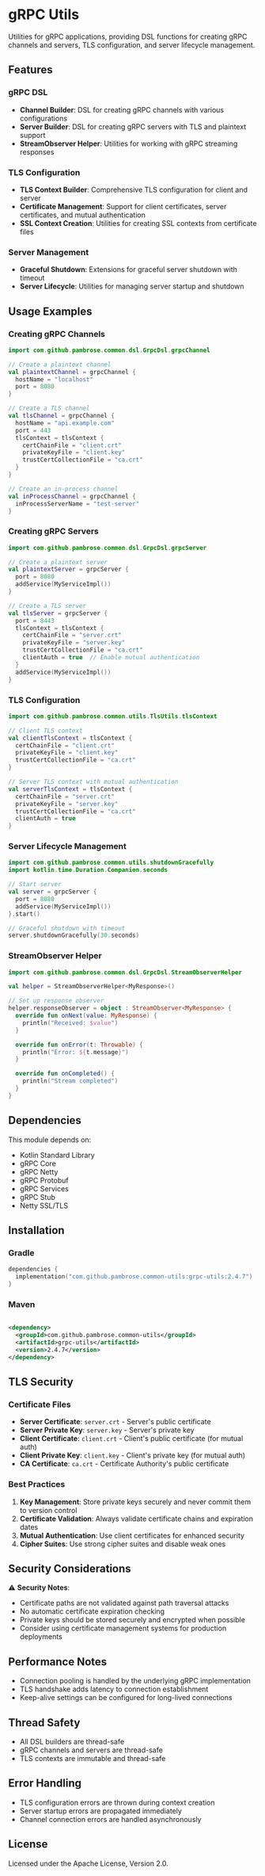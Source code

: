 # gRPC Utils

Utilities for gRPC applications, providing DSL functions for creating gRPC channels and servers, TLS configuration, and
server lifecycle management.

## Features

### gRPC DSL

- **Channel Builder**: DSL for creating gRPC channels with various configurations
- **Server Builder**: DSL for creating gRPC servers with TLS and plaintext support
- **StreamObserver Helper**: Utilities for working with gRPC streaming responses

### TLS Configuration

- **TLS Context Builder**: Comprehensive TLS configuration for client and server
- **Certificate Management**: Support for client certificates, server certificates, and mutual authentication
- **SSL Context Creation**: Utilities for creating SSL contexts from certificate files

### Server Management

- **Graceful Shutdown**: Extensions for graceful server shutdown with timeout
- **Server Lifecycle**: Utilities for managing server startup and shutdown

## Usage Examples

### Creating gRPC Channels

```kotlin
import com.github.pambrose.common.dsl.GrpcDsl.grpcChannel

// Create a plaintext channel
val plaintextChannel = grpcChannel {
  hostName = "localhost"
  port = 8080
}

// Create a TLS channel
val tlsChannel = grpcChannel {
  hostName = "api.example.com"
  port = 443
  tlsContext = tlsContext {
    certChainFile = "client.crt"
    privateKeyFile = "client.key"
    trustCertCollectionFile = "ca.crt"
  }
}

// Create an in-process channel
val inProcessChannel = grpcChannel {
  inProcessServerName = "test-server"
}
```

### Creating gRPC Servers

```kotlin
import com.github.pambrose.common.dsl.GrpcDsl.grpcServer

// Create a plaintext server
val plaintextServer = grpcServer {
  port = 8080
  addService(MyServiceImpl())
}

// Create a TLS server
val tlsServer = grpcServer {
  port = 8443
  tlsContext = tlsContext {
    certChainFile = "server.crt"
    privateKeyFile = "server.key"
    trustCertCollectionFile = "ca.crt"
    clientAuth = true  // Enable mutual authentication
  }
  addService(MyServiceImpl())
}
```

### TLS Configuration

```kotlin
import com.github.pambrose.common.utils.TlsUtils.tlsContext

// Client TLS context
val clientTlsContext = tlsContext {
  certChainFile = "client.crt"
  privateKeyFile = "client.key"
  trustCertCollectionFile = "ca.crt"
}

// Server TLS context with mutual authentication
val serverTlsContext = tlsContext {
  certChainFile = "server.crt"
  privateKeyFile = "server.key"
  trustCertCollectionFile = "ca.crt"
  clientAuth = true
}
```

### Server Lifecycle Management

```kotlin
import com.github.pambrose.common.utils.shutdownGracefully
import kotlin.time.Duration.Companion.seconds

// Start server
val server = grpcServer {
  port = 8080
  addService(MyServiceImpl())
}.start()

// Graceful shutdown with timeout
server.shutdownGracefully(30.seconds)
```

### StreamObserver Helper

```kotlin
import com.github.pambrose.common.dsl.GrpcDsl.StreamObserverHelper

val helper = StreamObserverHelper<MyResponse>()

// Set up response observer
helper.responseObserver = object : StreamObserver<MyResponse> {
  override fun onNext(value: MyResponse) {
    println("Received: $value")
  }

  override fun onError(t: Throwable) {
    println("Error: ${t.message}")
  }

  override fun onCompleted() {
    println("Stream completed")
  }
}
```

## Dependencies

This module depends on:

- Kotlin Standard Library
- gRPC Core
- gRPC Netty
- gRPC Protobuf
- gRPC Services
- gRPC Stub
- Netty SSL/TLS

## Installation

### Gradle

```kotlin
dependencies {
  implementation("com.github.pambrose.common-utils:grpc-utils:2.4.7")
}
```

### Maven

```xml

<dependency>
  <groupId>com.github.pambrose.common-utils</groupId>
  <artifactId>grpc-utils</artifactId>
  <version>2.4.7</version>
</dependency>
```

## TLS Security

### Certificate Files

- **Server Certificate**: `server.crt` - Server's public certificate
- **Server Private Key**: `server.key` - Server's private key
- **Client Certificate**: `client.crt` - Client's public certificate (for mutual auth)
- **Client Private Key**: `client.key` - Client's private key (for mutual auth)
- **CA Certificate**: `ca.crt` - Certificate Authority's public certificate

### Best Practices

1. **Key Management**: Store private keys securely and never commit them to version control
2. **Certificate Validation**: Always validate certificate chains and expiration dates
3. **Mutual Authentication**: Use client certificates for enhanced security
4. **Cipher Suites**: Use strong cipher suites and disable weak ones

## Security Considerations

⚠️ **Security Notes**:

- Certificate paths are not validated against path traversal attacks
- No automatic certificate expiration checking
- Private keys should be stored securely and encrypted when possible
- Consider using certificate management systems for production deployments

## Performance Notes

- Connection pooling is handled by the underlying gRPC implementation
- TLS handshake adds latency to connection establishment
- Keep-alive settings can be configured for long-lived connections

## Thread Safety

- All DSL builders are thread-safe
- gRPC channels and servers are thread-safe
- TLS contexts are immutable and thread-safe

## Error Handling

- TLS configuration errors are thrown during context creation
- Server startup errors are propagated immediately
- Channel connection errors are handled asynchronously

## License

Licensed under the Apache License, Version 2.0.
